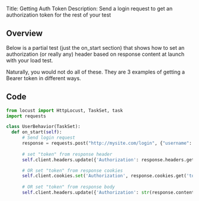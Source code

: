 Title: Getting Auth Token
Description: Send a login request to get an authorization token for the rest of your test

## Overview

Below is a partial test (just the on_start section) that shows how to set an authorization (or really any) header 
based on response content at launch with your load test.

Naturally, you would not do all of these. They are 3 examples of getting a Bearer token in different ways. 

## Code

```python
from locust import HttpLocust, TaskSet, task
import requests

class UserBehavior(TaskSet):
  def on_start(self):
  	  # Send login request
      response = requests.post("http://mysite.com/login", {"username": "user", "password": "pass"})
      
      # set "token" from response header
      self.client.headers.update({'Authorization': response.headers.get('token')})

      # OR set "token" from response cookies
      self.client.cookies.set('Authorization', response.cookies.get('token'))
      
      # OR set "token" from response body
      self.client.headers.update({'Authorization': str(response.content.decode().find('token'))})      
```
